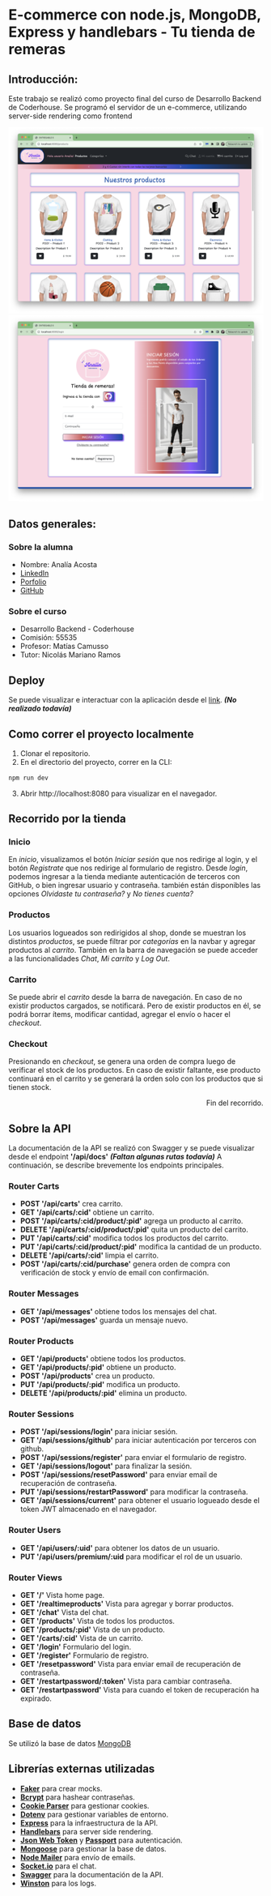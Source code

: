 # E-commerce con node.js, MongoDB, Express y handlebars - Tu tienda de remeras

## Introducción:
Este trabajo se realizó como proyecto final del curso de Desarrollo Backend de Coderhouse.
Se programó el servidor de un e-commerce, utilizando server-side rendering como frontend

<p align="center">
<img src="github/products.png">
<img src="github/login.png">
</p>

## Datos generales:

### Sobre la alumna
- Nombre: Analía Acosta
- [LinkedIn](https://www.linkedin.com/in/analia-acosta-engineer/)
- [Porfolio](https://portfolio-analia.vercel.app/)
- [GitHub](https://github.com/analiaacosta2023/)

### Sobre el curso
- Desarrollo Backend - Coderhouse
- Comisión: 55535
- Profesor: Matías Camusso
- Tutor: Nicolás Mariano Ramos

## Deploy
Se puede visualizar e interactuar con la aplicación desde el [link](). ***(No realizado todavía)***

## Como correr el proyecto localmente
1. Clonar el repositorio.
2. En el directorio del proyecto, correr en la CLI:
```bash
npm run dev
```
3. Abrir http://localhost:8080 para visualizar en el navegador.

## Recorrido por la tienda

### Inicio
En *inicio*, visualizamos el botón *Iniciar sesión* que nos redirige al login, y el botón *Registrate* que nos redirige al formulario de registro.
Desde *login*, podemos ingresar a la tienda mediante autenticación de terceros con GitHub, o bien ingresar usuario y contraseña. también están disponibles las opciones *Olvidaste tu contraseña?* y *No tienes cuenta?*

### Productos
Los usuarios logueados son redirigidos al shop, donde se muestran los distintos *productos*, se puede filtrar por *categorías* en la navbar y agregar productos al *carrito*. También en la barra de navegación se puede acceder a las funcionalidades *Chat*, *Mi carrito* y *Log Out*.

### Carrito
Se puede abrir el *carrito* desde la barra de navegación.
En caso de no existir productos cargados, se notificará.
Pero de existir productos en él, se podrá borrar ítems, modificar cantidad, agregar el envío o hacer el *checkout*.

### Checkout
Presionando en *checkout*, se genera una orden de compra luego de verificar el stock de los productos. En caso de existir faltante, ese producto continuará en el carrito y se generará la orden solo con los productos que si tienen stock.

<div align="right">Fin del recorrido.</div>

## Sobre la API
La documentación de la API se realizó con Swagger y se puede visualizar desde el endpoint **'/api/docs'** ***(Faltan algunas rutas todavía)***
A continuación, se describe brevemente los endpoints principales.

### Router Carts 
- **POST '/api/carts'** crea carrito.
- **GET '/api/carts/:cid'** obtiene un carrito.
- **POST '/api/carts/:cid/product/:pid'** agrega un producto al carrito.
- **DELETE '/api/carts/:cid/product/:pid'** quita un producto del carrito.
- **PUT '/api/carts/:cid'** modifica todos los productos del carrito.
- **PUT '/api/carts/:cid/product/:pid'** modifica la cantidad de un producto.
- **DELETE '/api/carts/:cid'** limpia el carrito.
- **POST '/api/carts/:cid/purchase'** genera orden de compra con verificación de stock y envío de email con confirmación.

### Router Messages
- **GET '/api/messages'** obtiene todos los mensajes del chat.
- **POST '/api/messages'** guarda un mensaje nuevo.

### Router Products
- **GET '/api/products'** obtiene todos los productos.
- **GET '/api/products/:pid'** obtiene un producto.
- **POST '/api/products'** crea un producto.
- **PUT '/api/products/:pid'** modifica un producto.
- **DELETE '/api/products/:pid'** elimina un producto.

### Router Sessions
- **POST '/api/sessions/login'** para iniciar sesión.
- **GET '/api/sessions/github'** para iniciar autenticación por terceros con github.
- **POST '/api/sessions/register'** para enviar el formulario de registro.
- **GET '/api/sessions/logout'** para finalizar la sesión.
- **POST '/api/sessions/resetPassword'** para enviar email de recuperación de contraseña.
- **PUT '/api/sessions/restartPassword'** para modificar la contraseña.
- **GET '/api/sessions/current'** para obtener el usuario logueado desde el token JWT almacenado en el navegador.

### Router Users
- **GET '/api/users/:uid'** para obtener los datos de un usuario.
- **PUT '/api/users/premium/:uid** para modificar el rol de un usuario.

### Router Views
- **GET '/'** Vista home page.
- **GET '/realtimeproducts'** Vista para agregar y borrar productos.
- **GET '/chat'** Vista del chat.
- **GET '/products'** Vista de todos los productos.
- **GET '/products/:pid'** Vista de un producto.
- **GET '/carts/:cid'** Vista de un carrito.
- **GET '/login'** Formulario del login.
- **GET '/register'** Formulario de registro.
- **GET '/resetpassword'** Vista para enviar email de recuperación de contraseña.
- **GET '/restartpassword/:token'** Vista para cambiar contraseña.
- **GET '/restartpassword'** Vista para cuando el token de recuperación ha expirado.

## Base de datos
Se utilizó la base de datos [MongoDB](https://www.mongodb.com/)

## Librerías externas utilizadas
- **[Faker](https://fakerjs.dev/api/)** para crear mocks.
- **[Bcrypt](https://www.npmjs.com/package/bcrypt)** para hashear contraseñas.
- **[Cookie Parser](https://www.npmjs.com/package/cookie-parser)** para gestionar cookies.
- **[Dotenv](https://www.npmjs.com/package/dotenv)** para gestionar variables de entorno.
- **[Express](https://expressjs.com/es/)** para la infraestructura de la API.
- **[Handlebars](https://handlebarsjs.com/)** para server side rendering.
- **[Json Web Token](https://jwt.io/)** y **[Passport](https://www.passportjs.org/)** para autenticación.
- **[Mongoose](https://mongoosejs.com/)** para gestionar la base de datos.
- **[Node Mailer](https://nodemailer.com/)** para envío de emails.
- **[Socket.io](https://socket.io/)** para el chat.
- **[Swagger](https://swagger.io/)** para la documentación de la API.
- **[Winston](https://www.npmjs.com/package/winston)** para los logs.